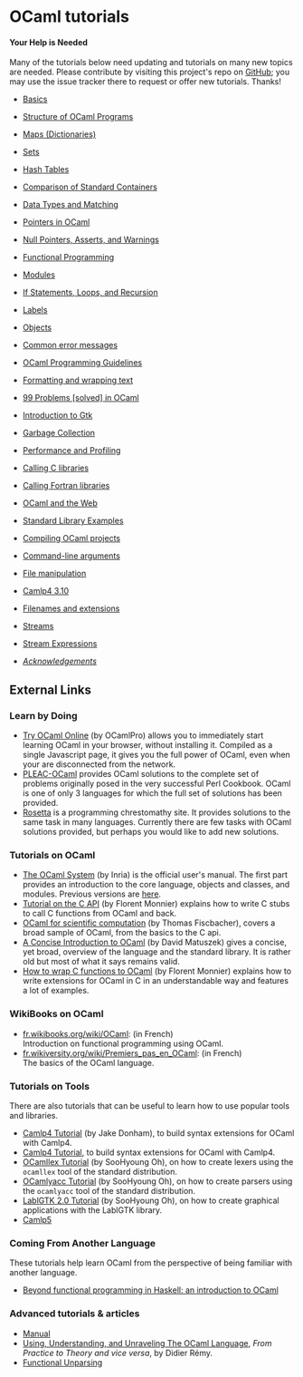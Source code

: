 OCaml tutorials
===============

#### Your Help is Needed

Many of the tutorials below need updating and tutorials on many new
topics are needed. Please contribute by visiting this project's repo on
[GitHub](https://github.com/ocaml/ocaml.org); you may use the issue
tracker there to request or offer new tutorials. Thanks!

-   [Basics](basics.html)
-   [Structure of OCaml Programs](structure_of_ocaml_programs.html)
-   [Maps (Dictionaries)](map.html)
-   [Sets](set.html)
-   [Hash Tables](hashtbl.html)
-   [Comparison of Standard
    Containers](comparison_of_standard_containers.html)
-   [Data Types and Matching](data_types_and_matching.html)
-   [Pointers in OCaml](pointers.html)
-   [Null Pointers, Asserts, and
    Warnings](null_pointers_asserts_and_warnings.html)
-   [Functional Programming](functional_programming.html)
-   [Modules](modules.html)
-   [If Statements, Loops, and
    Recursion](if_statements_loops_and_recursion.html)
-   [Labels](labels.html)
-   [Objects](objects.html)
-   [Common error messages](common_error_messages.html)
-   [OCaml Programming Guidelines](guidelines.html)
-   [Formatting and wrapping text](format.html)
-   [99 Problems [solved] in OCaml](99problems.html)

-   [Introduction to Gtk](introduction_to_gtk.html)
-   [Garbage Collection](garbage_collection.html)
-   [Performance and Profiling](performance_and_profiling.html)
-   [Calling C libraries](calling_c_libraries.html)
-   [Calling Fortran libraries](calling_fortran_libraries.html)
-   [OCaml and the Web](ocaml_and_the_web.html)
-   [Standard Library Examples](standard_library_examples.html)
-   [Compiling OCaml projects](compiling_ocaml_projects.html)
-   [Command-line arguments](command-line_arguments.html)
-   [File manipulation](file_manipulation.html)
-   [Camlp4 3.10](camlp4_3.10.html)
-   [Filenames and extensions](filenames.html)
-   [Streams](streams.html)
-   [Stream Expressions](stream_expressions.html)
-   [*Acknowledgements*](acknowledgements.html)

External Links
--------------

### Learn by Doing

-   [Try OCaml Online](http://try.ocamlpro.com/) (by OCamlPro) allows
    you to immediately start learning OCaml in your browser, without
    installing it. Compiled as a single Javascript page, it gives you
    the full power of OCaml, even when your are disconnected from the
    network.
-   [PLEAC-OCaml](http://pleac.sourceforge.net/pleac_ocaml/) provides
    OCaml solutions to the complete set of problems originally posed in
    the very successful Perl Cookbook. OCaml is one of only 3 languages
    for which the full set of solutions has been provided.
-   [Rosetta](http://rosettacode.org/wiki/Category:OCaml) is a
    programming chrestomathy site. It provides solutions to the same
    task in many languages. Currently there are few tasks with OCaml
    solutions provided, but perhaps you would like to add new solutions.

### Tutorials on OCaml

-   [The OCaml System](http://caml.inria.fr/pub/docs/manual-ocaml/) (by
    Inria) is the official user's manual. The first part provides an
    introduction to the core language, objects and classes, and modules.
    Previous versions are [here](http://caml.inria.fr/pub/docs/).
-   [Tutorial on the C
    API](http://www.linux-nantes.org/~fmonnier/OCaml/ocaml-wrapping-c.php)
    (by Florent Monnier) explains how to write C stubs to call C
    functions from OCaml and back.
-   [OCaml for scientific
    computation](http://www.soton.ac.uk/~fangohr/software/ocamltutorial/)
    (by Thomas Fiscbacher), covers a broad sample of OCaml, from the
    basics to the C api.
-   [A Concise Introduction to
    OCaml](http://www.csc.villanova.edu/~dmatusze/resources/ocaml/ocaml.html)
    (by David Matuszek) gives a concise, yet broad, overview of the
    language and the standard library. It is rather old but most of what
    it says remains valid.
-   [How to wrap C functions to
    OCaml](http://www.linux-nantes.org/~fmonnier/OCaml/ocaml-wrapping-c.php)
    (by Florent Monnier) explains how to write extensions for OCaml in C
    in an understandable way and features a lot of examples.

### WikiBooks on OCaml

-   [fr.wikibooks.org/wiki/OCaml](http://fr.wikibooks.org/wiki/OCaml):
    (in French)  
     Introduction on functional programming using OCaml.
-   [fr.wikiversity.org/wiki/Premiers\_pas\_en\_OCaml](http://fr.wikiversity.org/wiki/Premiers_pas_en_OCaml):
    (in French)  
     The basics of the OCaml language.

### Tutorials on Tools

There are also tutorials that can be useful to learn how to use popular
tools and libraries.

-   [Camlp4
    Tutorial](http://ambassadortothecomputers.blogspot.com/p/reading-camlp4.html)
    (by Jake Donham), to build syntax extensions for OCaml with Camlp4.
-   [Camlp4
    Tutorial](http://brion.inria.fr/gallium/index.php/Syntax_extension_tutorial),
    to build syntax extensions for OCaml with Camlp4.
-   [OCamllex
    Tutorial](http://plus.kaist.ac.kr/~shoh/ocaml/ocamllex-ocamlyacc/ocamllex-tutorial/)
    (by SooHyoung Oh), on how to create lexers using the `ocamllex` tool
    of the standard distribution.
-   [OCamlyacc
    Tutorial](http://plus.kaist.ac.kr/~shoh/ocaml/ocamllex-ocamlyacc/ocamlyacc-tutorial/)
    (by SooHyoung Oh), on how to create parsers using the `ocamlyacc`
    tool of the standard distribution.
-   [LablGTK 2.0
    Tutorial](http://plus.kaist.ac.kr/~shoh/ocaml/lablgtk2/lablgtk2-tutorial/)
    (by SooHyoung Oh), on how to create graphical applications with the
    LablGTK library.
-   [Camlp5](camlp5.html)

### Coming From Another Language

These tutorials help learn OCaml from the perspective of being familiar
with another language.

-   [Beyond functional programming in Haskell: an introduction to
    OCaml](http://www.slideshare.net/michielovereem/beyond-functional-programming-in-haskell-an-introduction-to-ocaml)

### Advanced tutorials & articles

-   [Manual](http://caml.inria.fr/pub/docs/manual-ocaml/index.html)
-   [Using, Understanding, and Unraveling The OCaml
    Language](http://caml.inria.fr/pub/docs/u3-ocaml/index.html), *From
    Practice to Theory and vice versa*, by Didier Rémy.
-   [Functional Unparsing](http://www.brics.dk/RS/98/12/)

